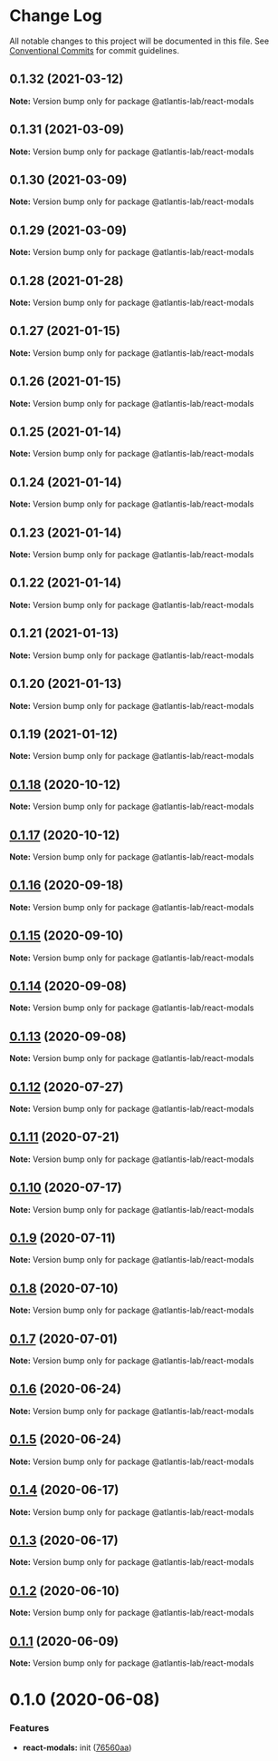 # Change Log

All notable changes to this project will be documented in this file.
See [Conventional Commits](https://conventionalcommits.org) for commit guidelines.

## 0.1.32 (2021-03-12)

**Note:** Version bump only for package @atlantis-lab/react-modals





## 0.1.31 (2021-03-09)

**Note:** Version bump only for package @atlantis-lab/react-modals





## 0.1.30 (2021-03-09)

**Note:** Version bump only for package @atlantis-lab/react-modals





## 0.1.29 (2021-03-09)

**Note:** Version bump only for package @atlantis-lab/react-modals





## 0.1.28 (2021-01-28)

**Note:** Version bump only for package @atlantis-lab/react-modals





## 0.1.27 (2021-01-15)

**Note:** Version bump only for package @atlantis-lab/react-modals





## 0.1.26 (2021-01-15)

**Note:** Version bump only for package @atlantis-lab/react-modals





## 0.1.25 (2021-01-14)

**Note:** Version bump only for package @atlantis-lab/react-modals





## 0.1.24 (2021-01-14)

**Note:** Version bump only for package @atlantis-lab/react-modals





## 0.1.23 (2021-01-14)

**Note:** Version bump only for package @atlantis-lab/react-modals





## 0.1.22 (2021-01-14)

**Note:** Version bump only for package @atlantis-lab/react-modals





## 0.1.21 (2021-01-13)

**Note:** Version bump only for package @atlantis-lab/react-modals





## 0.1.20 (2021-01-13)

**Note:** Version bump only for package @atlantis-lab/react-modals





## 0.1.19 (2021-01-12)

**Note:** Version bump only for package @atlantis-lab/react-modals





## [0.1.18](https://github.com/Atlantis-Lab/reactjs/compare/@atlantis-lab/react-modals@0.1.17...@atlantis-lab/react-modals@0.1.18) (2020-10-12)

**Note:** Version bump only for package @atlantis-lab/react-modals





## [0.1.17](https://github.com/Atlantis-Lab/reactjs/compare/@atlantis-lab/react-modals@0.1.16...@atlantis-lab/react-modals@0.1.17) (2020-10-12)

**Note:** Version bump only for package @atlantis-lab/react-modals





## [0.1.16](https://github.com/Atlantis-Lab/reactjs/compare/@atlantis-lab/react-modals@0.1.15...@atlantis-lab/react-modals@0.1.16) (2020-09-18)

**Note:** Version bump only for package @atlantis-lab/react-modals





## [0.1.15](https://github.com/Atlantis-Lab/reactjs/compare/@atlantis-lab/react-modals@0.1.14...@atlantis-lab/react-modals@0.1.15) (2020-09-10)

**Note:** Version bump only for package @atlantis-lab/react-modals





## [0.1.14](https://github.com/Atlantis-Lab/reactjs/compare/@atlantis-lab/react-modals@0.1.13...@atlantis-lab/react-modals@0.1.14) (2020-09-08)

**Note:** Version bump only for package @atlantis-lab/react-modals





## [0.1.13](https://github.com/Atlantis-Lab/reactjs/compare/@atlantis-lab/react-modals@0.1.12...@atlantis-lab/react-modals@0.1.13) (2020-09-08)

**Note:** Version bump only for package @atlantis-lab/react-modals





## [0.1.12](https://github.com/Atlantis-Lab/reactjs/compare/@atlantis-lab/react-modals@0.1.11...@atlantis-lab/react-modals@0.1.12) (2020-07-27)

**Note:** Version bump only for package @atlantis-lab/react-modals





## [0.1.11](https://github.com/Atlantis-Lab/reactjs/compare/@atlantis-lab/react-modals@0.1.10...@atlantis-lab/react-modals@0.1.11) (2020-07-21)

**Note:** Version bump only for package @atlantis-lab/react-modals





## [0.1.10](https://github.com/Atlantis-Lab/reactjs/compare/@atlantis-lab/react-modals@0.1.9...@atlantis-lab/react-modals@0.1.10) (2020-07-17)

**Note:** Version bump only for package @atlantis-lab/react-modals





## [0.1.9](https://github.com/Atlantis-Lab/reactjs/compare/@atlantis-lab/react-modals@0.1.8...@atlantis-lab/react-modals@0.1.9) (2020-07-11)

**Note:** Version bump only for package @atlantis-lab/react-modals





## [0.1.8](https://github.com/Atlantis-Lab/reactjs/compare/@atlantis-lab/react-modals@0.1.7...@atlantis-lab/react-modals@0.1.8) (2020-07-10)

**Note:** Version bump only for package @atlantis-lab/react-modals





## [0.1.7](https://github.com/Atlantis-Lab/reactjs/compare/@atlantis-lab/react-modals@0.1.6...@atlantis-lab/react-modals@0.1.7) (2020-07-01)

**Note:** Version bump only for package @atlantis-lab/react-modals





## [0.1.6](https://github.com/Atlantis-Lab/reactjs/compare/@atlantis-lab/react-modals@0.1.5...@atlantis-lab/react-modals@0.1.6) (2020-06-24)

**Note:** Version bump only for package @atlantis-lab/react-modals





## [0.1.5](https://github.com/Atlantis-Lab/reactjs/compare/@atlantis-lab/react-modals@0.1.4...@atlantis-lab/react-modals@0.1.5) (2020-06-24)

**Note:** Version bump only for package @atlantis-lab/react-modals





## [0.1.4](https://github.com/Atlantis-Lab/reactjs/compare/@atlantis-lab/react-modals@0.1.3...@atlantis-lab/react-modals@0.1.4) (2020-06-17)

**Note:** Version bump only for package @atlantis-lab/react-modals





## [0.1.3](https://github.com/Atlantis-Lab/reactjs/compare/@atlantis-lab/react-modals@0.1.2...@atlantis-lab/react-modals@0.1.3) (2020-06-17)

**Note:** Version bump only for package @atlantis-lab/react-modals





## [0.1.2](https://github.com/Atlantis-Lab/reactjs/compare/@atlantis-lab/react-modals@0.1.1...@atlantis-lab/react-modals@0.1.2) (2020-06-10)

**Note:** Version bump only for package @atlantis-lab/react-modals





## [0.1.1](https://github.com/Atlantis-Lab/reactjs/compare/@atlantis-lab/react-modals@0.1.0...@atlantis-lab/react-modals@0.1.1) (2020-06-09)

**Note:** Version bump only for package @atlantis-lab/react-modals





# 0.1.0 (2020-06-08)


### Features

* **react-modals:** init ([76560aa](https://github.com/Atlantis-Lab/reactjs/commit/76560aaa5b4c2b1fe369a1493f404d6fa751162c))
